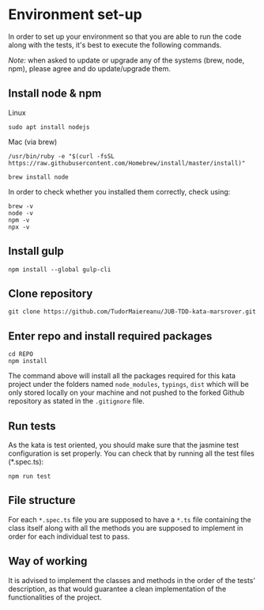 # Environment set-up

In order to set up your environment so that you are able to run the code along with the tests, it's best to execute the following commands.

*Note:* when asked to update or upgrade any of the systems (brew, node, npm), please agree and do update/upgrade them.

## Install node & npm

Linux
```
sudo apt install nodejs
```

Mac (via brew)
```
/usr/bin/ruby -e "$(curl -fsSL https://raw.githubusercontent.com/Homebrew/install/master/install)"

brew install node
```

In order to check whether you installed them correctly, check using:
```
brew -v
node -v
npm -v
npx -v
```

## Install gulp

```
npm install --global gulp-cli
```

## Clone repository

```
git clone https://github.com/TudorMaiereanu/JUB-TDD-kata-marsrover.git
```

## Enter repo and install required packages

```
cd REPO
npm install
```

The command above will install all the packages required for this kata project under the folders named ```node_modules```, ```typings```, ```dist``` which will be only stored locally on your machine and not pushed to the forked Github repository as stated in the ```.gitignore``` file.

## Run tests

As the kata is test oriented, you should make sure that the jasmine test configuration is set properly. You can check that by running all the test files (*.spec.ts):

```
npm run test
```

## File structure

For each ```*.spec.ts``` file you are supposed to have a ```*.ts``` file containing the class itself along with all the methods you are supposed to implement in order for each individual test to pass.

## Way of working

It is advised to implement the classes and methods in the order of the tests' description, as that would guarantee a clean implementation of the functionalities of the project.
